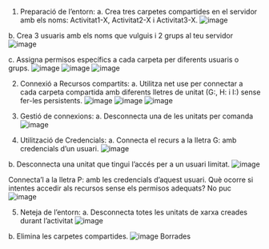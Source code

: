 1. Preparació de l’entorn:
a. Crea tres carpetes compartides en el servidor amb els noms:
Activitat1-X, Activitat2-X i Activitat3-X.
![image](https://github.com/user-attachments/assets/452f485f-3493-4aa9-8af4-58638844fc78)

b. Crea 3 usuaris amb els noms que vulguis i 2 grups al teu servidor
![image](https://github.com/user-attachments/assets/9c5e8e14-6bee-4287-b580-361fe5b12caf)

c. Assigna permisos específics a cada carpeta per diferents usuaris o
grups.
![image](https://github.com/user-attachments/assets/d308f43b-d03a-4252-afab-7eb5be38a826)
![image](https://github.com/user-attachments/assets/5a0487fa-f93b-489b-b8e2-d6f19df383e3)
![image](https://github.com/user-attachments/assets/47feee41-4a9c-4922-925d-21d6d5301adf)

2. Connexió a Recursos compartits:
a. Utilitza net use per connectar a cada carpeta compartida amb
diferents lletres de unitat (G:, H: i I:) sense fer-les persistents.
![image](https://github.com/user-attachments/assets/9bf2d4ef-7f4a-4930-9228-a6b85d77c770)
![image](https://github.com/user-attachments/assets/a2f4cfab-48c9-4478-9e36-f3d8b1b4dbd3)
![image](https://github.com/user-attachments/assets/fe7609c7-4005-46f1-aeff-656af0d7ba7d)

3. Gestió de connexions:
a. Desconnecta una de les unitats per comanda
![image](https://github.com/user-attachments/assets/0ee08981-e789-4488-8c37-279c21076ea7)

4. Utilització de Credencials:
a. Connecta el recurs a la lletra G: amb credencials d’un usuari.
![image](https://github.com/user-attachments/assets/77cf6a42-04ff-46e6-814f-6963baebf961)

b. Desconnecta una unitat que tingui l’accés per a un usuari limitat.
![image](https://github.com/user-attachments/assets/16289dfd-9fc4-4c9a-af47-7bfb11b20c82)

Connecta’l a la lletra P: amb les credencials d’aquest usuari. Què
ocorre si intentes accedir als recursos sense els permisos
adequats? 
No puc
![image](https://github.com/user-attachments/assets/88467fdb-0f0b-4e16-9fb1-dd15e22e2aaa)

5. Neteja de l’entorn:
a. Desconnecta totes les unitats de xarxa creades durant l’activitat
![image](https://github.com/user-attachments/assets/d2eeaaa5-ebbb-4850-9aa5-7617362724a4)

b. Elimina les carpetes compartides.
![image](https://github.com/user-attachments/assets/5bf40285-a5cd-4e69-a734-b963a2b4da51)
Borrades

